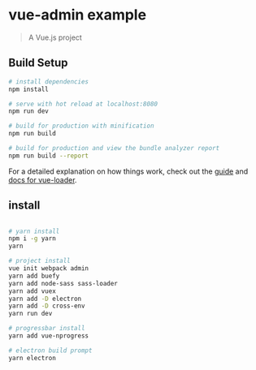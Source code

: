 # vue-admin example

> A Vue.js project

## Build Setup

``` bash
# install dependencies
npm install

# serve with hot reload at localhost:8080
npm run dev

# build for production with minification
npm run build

# build for production and view the bundle analyzer report
npm run build --report
```

For a detailed explanation on how things work, check out the [guide](http://vuejs-templates.github.io/webpack/) and [docs for vue-loader](http://vuejs.github.io/vue-loader).

## install

``` bash

# yarn install
npm i -g yarn
yarn

# project install
vue init webpack admin
yarn add buefy
yarn add node-sass sass-loader
yarn add vuex
yarn add -D electron
yarn add -D cross-env
yarn run dev

# progressbar install
yarn add vue-nprogress

# electron build prompt
yarn electron

```
